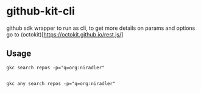 # github-kit-cli

github sdk wrapper to run as cli, to get more details on params and options go to (octokit)[https://octokit.github.io/rest.js/]

## Usage

```
gkc search repos -p="q=org:niradler"
```

```

gkc any search repos -p="q=org:niradler"
```
